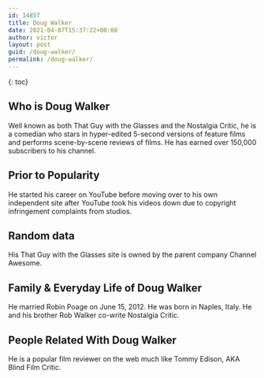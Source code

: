 ```yaml
---
id: 14857
title: Doug Walker
date: 2021-04-07T15:37:22+00:00
author: victor
layout: post
guid: /doug-walker/
permalink: /doug-walker/
---
```



{: toc}


## Who is Doug Walker



Well known as both That Guy with the Glasses and the Nostalgia Critic, he is a comedian who stars in hyper-edited 5-second versions of feature films and performs scene-by-scene reviews of films. He has earned over 150,000 subscribers to his channel. 

                
                
                
## Prior to Popularity



He started his career on YouTube before moving over to his own independent site after YouTube took his videos down due to copyright infringement complaints from studios.

                
                
                
## Random data



His That Guy with the Glasses site is owned by the parent company Channel Awesome.

                
                
                
## Family & Everyday Life of Doug Walker



He married Robin Poage on June 15, 2012. He was born in Naples, Italy. He and his brother Rob Walker co-write Nostalgia Critic. 

                
                
                
## People Related With Doug Walker



He is a popular film reviewer on the web much like Tommy Edison, AKA Blind Film Critic.

                
              
            
          
          
          